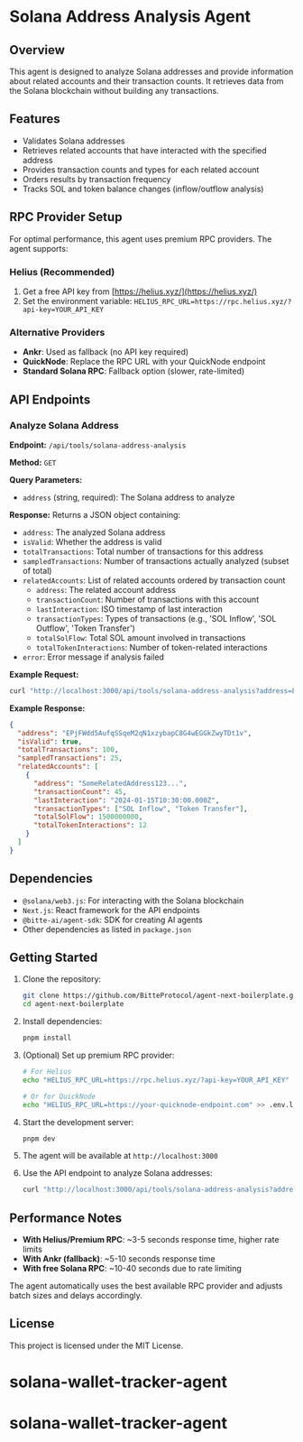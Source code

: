 # Solana Address Analysis Agent

## Overview

This agent is designed to analyze Solana addresses and provide information about related accounts and their transaction counts. It retrieves data from the Solana blockchain without building any transactions.

## Features

- Validates Solana addresses
- Retrieves related accounts that have interacted with the specified address
- Provides transaction counts and types for each related account
- Orders results by transaction frequency
- Tracks SOL and token balance changes (inflow/outflow analysis)

## RPC Provider Setup

For optimal performance, this agent uses premium RPC providers. The agent supports:

### Helius (Recommended)
1. Get a free API key from [https://helius.xyz/](https://helius.xyz/)
2. Set the environment variable: `HELIUS_RPC_URL=https://rpc.helius.xyz/?api-key=YOUR_API_KEY`

### Alternative Providers
- **Ankr**: Used as fallback (no API key required)
- **QuickNode**: Replace the RPC URL with your QuickNode endpoint
- **Standard Solana RPC**: Fallback option (slower, rate-limited)

## API Endpoints

### Analyze Solana Address

**Endpoint:** `/api/tools/solana-address-analysis`

**Method:** `GET`

**Query Parameters:**
- `address` (string, required): The Solana address to analyze

**Response:**
Returns a JSON object containing:
- `address`: The analyzed Solana address
- `isValid`: Whether the address is valid
- `totalTransactions`: Total number of transactions for this address
- `sampledTransactions`: Number of transactions actually analyzed (subset of total)
- `relatedAccounts`: List of related accounts ordered by transaction count
  - `address`: The related account address
  - `transactionCount`: Number of transactions with this account
  - `lastInteraction`: ISO timestamp of last interaction
  - `transactionTypes`: Types of transactions (e.g., 'SOL Inflow', 'SOL Outflow', 'Token Transfer')
  - `totalSolFlow`: Total SOL amount involved in transactions
  - `totalTokenInteractions`: Number of token-related interactions
- `error`: Error message if analysis failed

**Example Request:**
```bash
curl "http://localhost:3000/api/tools/solana-address-analysis?address=EPjFWdd5AufqSSqeM2qN1xzybapC8G4wEGGkZwyTDt1v"
```

**Example Response:**
```json
{
  "address": "EPjFWdd5AufqSSqeM2qN1xzybapC8G4wEGGkZwyTDt1v",
  "isValid": true,
  "totalTransactions": 100,
  "sampledTransactions": 25,
  "relatedAccounts": [
    {
      "address": "SomeRelatedAddress123...",
      "transactionCount": 45,
      "lastInteraction": "2024-01-15T10:30:00.000Z",
      "transactionTypes": ["SOL Inflow", "Token Transfer"],
      "totalSolFlow": 1500000000,
      "totalTokenInteractions": 12
    }
  ]
}
```

## Dependencies

- `@solana/web3.js`: For interacting with the Solana blockchain
- `Next.js`: React framework for the API endpoints
- `@bitte-ai/agent-sdk`: SDK for creating AI agents
- Other dependencies as listed in `package.json`

## Getting Started

1. Clone the repository:
   ```bash
   git clone https://github.com/BitteProtocol/agent-next-boilerplate.git
   cd agent-next-boilerplate
   ```

2. Install dependencies:
   ```bash
   pnpm install
   ```

3. (Optional) Set up premium RPC provider:
   ```bash
   # For Helius
   echo "HELIUS_RPC_URL=https://rpc.helius.xyz/?api-key=YOUR_API_KEY" >> .env.local
   
   # Or for QuickNode
   echo "HELIUS_RPC_URL=https://your-quicknode-endpoint.com" >> .env.local
   ```

4. Start the development server:
   ```bash
   pnpm dev
   ```

5. The agent will be available at `http://localhost:3000`

6. Use the API endpoint to analyze Solana addresses:
   ```bash
   curl "http://localhost:3000/api/tools/solana-address-analysis?address=YOUR_SOLANA_ADDRESS"
   ```

## Performance Notes

- **With Helius/Premium RPC**: ~3-5 seconds response time, higher rate limits
- **With Ankr (fallback)**: ~5-10 seconds response time  
- **With free Solana RPC**: ~10-40 seconds due to rate limiting

The agent automatically uses the best available RPC provider and adjusts batch sizes and delays accordingly.

## License

This project is licensed under the MIT License.
# solana-wallet-tracker-agent
# solana-wallet-tracker-agent
